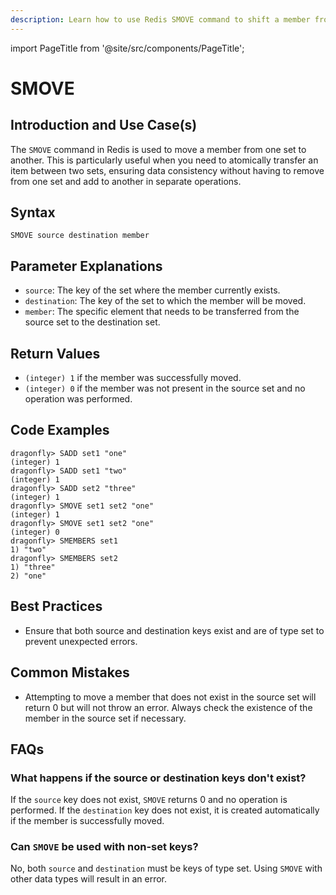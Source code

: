 ```yaml
---
description: Learn how to use Redis SMOVE command to shift a member from a source set to a target set.
---
```


import PageTitle from '@site/src/components/PageTitle';

# SMOVE

<PageTitle title="Redis SMOVE Explained (Better Than Official Docs)" />

## Introduction and Use Case(s)

The `SMOVE` command in Redis is used to move a member from one set to another. This is particularly useful when you need to atomically transfer an item between two sets, ensuring data consistency without having to remove from one set and add to another in separate operations.

## Syntax

```
SMOVE source destination member
```

## Parameter Explanations

- `source`: The key of the set where the member currently exists.
- `destination`: The key of the set to which the member will be moved.
- `member`: The specific element that needs to be transferred from the source set to the destination set.

## Return Values

- `(integer) 1` if the member was successfully moved.
- `(integer) 0` if the member was not present in the source set and no operation was performed.

## Code Examples

```cli
dragonfly> SADD set1 "one"
(integer) 1
dragonfly> SADD set1 "two"
(integer) 1
dragonfly> SADD set2 "three"
(integer) 1
dragonfly> SMOVE set1 set2 "one"
(integer) 1
dragonfly> SMOVE set1 set2 "one"
(integer) 0
dragonfly> SMEMBERS set1
1) "two"
dragonfly> SMEMBERS set2
1) "three"
2) "one"
```

## Best Practices

- Ensure that both source and destination keys exist and are of type set to prevent unexpected errors.

## Common Mistakes

- Attempting to move a member that does not exist in the source set will return 0 but will not throw an error. Always check the existence of the member in the source set if necessary.

## FAQs

### What happens if the source or destination keys don't exist?

If the `source` key does not exist, `SMOVE` returns 0 and no operation is performed. If the `destination` key does not exist, it is created automatically if the member is successfully moved.

### Can `SMOVE` be used with non-set keys?

No, both `source` and `destination` must be keys of type set. Using `SMOVE` with other data types will result in an error.
